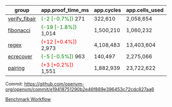 | group | app.proof_time_ms | app.cycles | app.cells_used | leaf.proof_time_ms | leaf.cycles | leaf.cells_used |
| -- | -- | -- | -- | -- | -- | -- |
| [verify_fibair](https://github.com/openvm-org/openvm/blob/benchmark-results/benchmarks-pr/2118/verify_fibair-e19418751290b2e46f889e396453c72cdc827aa6.md) |<span style='color: green'>(-2 [-0.7%])</span> 271 |  322,610 |  2,058,654 |- | - | - |
| [fibonacci](https://github.com/openvm-org/openvm/blob/benchmark-results/benchmarks-pr/2118/fibonacci-e19418751290b2e46f889e396453c72cdc827aa6.md) |<span style='color: green'>(-19 [-1.8%])</span> 1,014 |  1,500,210 |  1,060,232 |- | - | - |
| [regex](https://github.com/openvm-org/openvm/blob/benchmark-results/benchmarks-pr/2118/regex-e19418751290b2e46f889e396453c72cdc827aa6.md) |<span style='color: red'>(+12 [+0.4%])</span> 2,973 |  4,108,483 |  13,403,604 |- | - | - |
| [ecrecover](https://github.com/openvm-org/openvm/blob/benchmark-results/benchmarks-pr/2118/ecrecover-e19418751290b2e46f889e396453c72cdc827aa6.md) |<span style='color: green'>(-5 [-0.5%])</span> 963 |  140,497 |  2,275,066 |- | - | - |
| [pairing](https://github.com/openvm-org/openvm/blob/benchmark-results/benchmarks-pr/2118/pairing-e19418751290b2e46f889e396453c72cdc827aa6.md) |<span style='color: red'>(+3 [+0.2%])</span> 1,551 |  1,882,939 |  23,722,622 |- | - | - |


Commit: https://github.com/openvm-org/openvm/commit/e19418751290b2e46f889e396453c72cdc827aa6

[Benchmark Workflow](https://github.com/openvm-org/openvm/actions/runs/17410517592)
